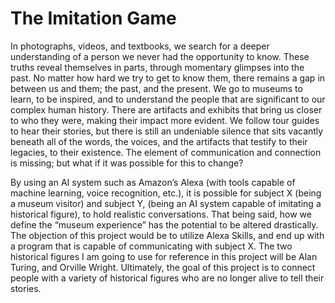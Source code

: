 # The Imitation Game
In photographs, videos, and textbooks, we search for a deeper understanding of a person we never had the opportunity to know.  These truths reveal themselves in parts, through momentary glimpses into the past. No matter how hard we try to get to know them, there remains a gap in between us and them; the past, and the present. We go to museums to learn, to be inspired, and to understand the people that are significant to our complex human history.  There are artifacts and exhibits that bring us closer to who they were, making their impact more evident. We follow tour guides to hear their stories, but there is still an undeniable silence that sits vacantly beneath all of the words, the voices, and the artifacts that testify to their legacies, to their existence. The element of communication and connection is missing; but what if it was possible for this to change?   

By using an AI system such as Amazon’s Alexa (with tools capable of machine learning, voice recognition, etc.), it is possible for subject X (being a museum visitor) and subject Y, (being an AI system capable of imitating a historical figure), to hold realistic conversations.  That being said, how we define the “museum experience” has the potential to be altered drastically.  The objection of this project would be to utilize Alexa Skills, and end up with a program that is capable of communicating with subject X.  The two historical figures I am going to use for reference in this project will be Alan Turing, and Orville Wright. Ultimately, the goal of this project is to connect people with a variety of historical figures who are no longer alive to tell their stories. 
